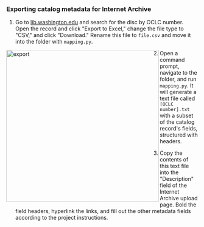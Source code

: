 ### Exporting catalog metadata for Internet Archive

1. Go to [lib.washington.edu](lib.washington.edu) and search for the disc by OCLC number. Open the record and click "Export to Excel," change the file type to "CSV," and click "Download." Rename this file to `file.csv` and move it into the folder with `mapping.py`.

<img width="400" align="left" alt="export" src="https://user-images.githubusercontent.com/75695487/166128204-46056e7c-6d37-470b-a2c9-bebcff1b9d73.png">

2. Open a command prompt, navigate to the folder, and run `mapping.py`. It will generate a text file called `[OCLC number].txt` with a subset of the catalog record's fields, structured with headers. 

3. Copy the contents of this text file into the "Description" field of the Internet Archive upload page. Bold the field headers, hyperlink the links, and fill out the other metadata fields according to the project instructions.
